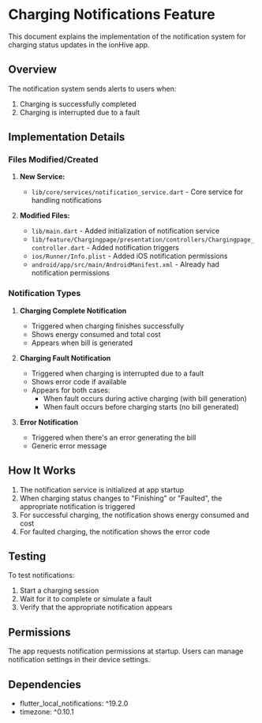 # Charging Notifications Feature

This document explains the implementation of the notification system for charging status updates in the ionHive app.

## Overview

The notification system sends alerts to users when:
1. Charging is successfully completed
2. Charging is interrupted due to a fault

## Implementation Details

### Files Modified/Created

1. **New Service:**
   - `lib/core/services/notification_service.dart` - Core service for handling notifications

2. **Modified Files:**
   - `lib/main.dart` - Added initialization of notification service
   - `lib/feature/Chargingpage/presentation/controllers/Chargingpage_controller.dart` - Added notification triggers
   - `ios/Runner/Info.plist` - Added iOS notification permissions
   - `android/app/src/main/AndroidManifest.xml` - Already had notification permissions

### Notification Types

1. **Charging Complete Notification**
   - Triggered when charging finishes successfully
   - Shows energy consumed and total cost
   - Appears when bill is generated

2. **Charging Fault Notification**
   - Triggered when charging is interrupted due to a fault
   - Shows error code if available
   - Appears for both cases:
     - When fault occurs during active charging (with bill generation)
     - When fault occurs before charging starts (no bill generated)

3. **Error Notification**
   - Triggered when there's an error generating the bill
   - Generic error message

## How It Works

1. The notification service is initialized at app startup
2. When charging status changes to "Finishing" or "Faulted", the appropriate notification is triggered
3. For successful charging, the notification shows energy consumed and cost
4. For faulted charging, the notification shows the error code

## Testing

To test notifications:
1. Start a charging session
2. Wait for it to complete or simulate a fault
3. Verify that the appropriate notification appears

## Permissions

The app requests notification permissions at startup. Users can manage notification settings in their device settings.

## Dependencies

- flutter_local_notifications: ^19.2.0
- timezone: ^0.10.1